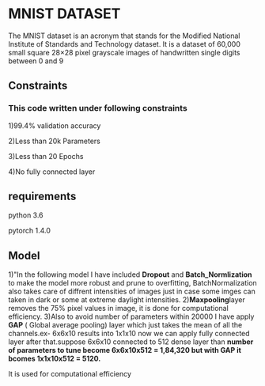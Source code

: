 # MNIST DATASET

The MNIST dataset is an acronym that stands for the Modified National Institute of Standards and Technology dataset. It is a dataset of 60,000 small square 28×28 pixel grayscale images of handwritten single digits between 0 and 9

## Constraints
### This code written under following constraints 
<p>1)99.4% validation accuracy
<p>2)Less than 20k Parameters
<p>3)Less than 20 Epochs
<p>4)No fully connected layer

## requirements
<p>python 3.6
<p>pytorch 1.4.0

## Model
1)"In the following model I have included **Dropout** and **Batch_Normlization** to make the model more robust and prune to overfitting, BatchNormalization also takes care of diffrent intensities of images just in  case some imges can taken in dark or some at extreme daylight intensities.
2)**Maxpooling**layer removes the 75% pixel values in image, it is done for computational efficiency.
3)Also to avoid number of parameters within 20000 I have apply **GAP** ( Global average pooling) layer which just takes the mean of all the channels.ex- 6x6x10 results into 1x1x10 now we can apply fully connected layer after that.suppose 6x6x10 connected to 512 dense layer than **number of parameters to tune become 6x6x10x512 = 1,84,320 but with GAP it bcomes 1x1x10x512 = 5120.**
  <p>It is used for computational efficiency
 
